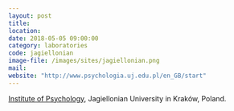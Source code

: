 ```yaml
---
layout: post
title:
location:
date: 2018-05-05 09:00:00
category: laboratories
code: jagiellonian
image-file: /images/sites/jagiellonian.png
mail:
website: "http://www.psychologia.uj.edu.pl/en_GB/start"
---
```

[Institute of Psychology](http://www.psychologia.uj.edu.pl/en_GB/start), Jagiellonian University in Kraków, Poland.
